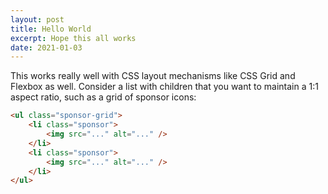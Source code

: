 ```yaml
---
layout: post
title: Hello World
excerpt: Hope this all works
date: 2021-01-03
---
```


This works really well with CSS layout mechanisms like CSS Grid and Flexbox as well. Consider a list with children that you want to maintain a 1:1 aspect ratio, such as a grid of sponsor icons:

```html
<ul class="sponsor-grid">
    <li class="sponsor">
        <img src="..." alt="..." />
    </li>
    <li class="sponsor">
        <img src="..." alt="..." />
    </li>
</ul>
```
